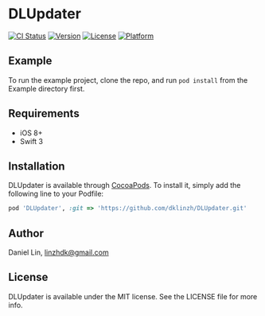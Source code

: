 # DLUpdater

[![CI Status](http://img.shields.io/travis/dklinzh/DLUpdater.svg?style=flat)](https://travis-ci.org/dklinzh/DLUpdater)
[![Version](https://img.shields.io/cocoapods/v/DLUpdater.svg?style=flat)](http://cocoapods.org/pods/DLUpdater)
[![License](https://img.shields.io/cocoapods/l/DLUpdater.svg?style=flat)](http://cocoapods.org/pods/DLUpdater)
[![Platform](https://img.shields.io/cocoapods/p/DLUpdater.svg?style=flat)](http://cocoapods.org/pods/DLUpdater)

## Example

To run the example project, clone the repo, and run `pod install` from the Example directory first.

## Requirements
* iOS 8+
* Swift 3

## Installation

DLUpdater is available through [CocoaPods](http://cocoapods.org). To install
it, simply add the following line to your Podfile:

```ruby
pod 'DLUpdater', :git => 'https://github.com/dklinzh/DLUpdater.git'
```

## Author

Daniel Lin, linzhdk@gmail.com

## License

DLUpdater is available under the MIT license. See the LICENSE file for more info.
